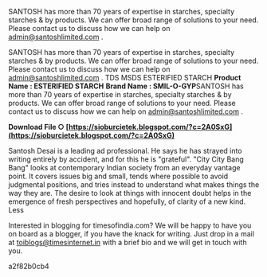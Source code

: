 SANTOSH has more than 70 years of expertise in starches, specialty starches & by products. We can offer broad range of solutions to your need. Please contact us to discuss how we can help on admin@santoshlimited.com .
 
SANTOSH has more than 70 years of expertise in starches, specialty starches & by products. We can offer broad range of solutions to your need. Please contact us to discuss how we can help on admin@santoshlimited.com . TDS MSDS ESTERIFIED STARCH **Product Name : ESTERIFIED STARCH** **Brand Name : SMIL-O-GYP**SANTOSH has more than 70 years of expertise in starches, specialty starches & by products. We can offer broad range of solutions to your need. Please contact us to discuss how we can help on admin@santoshlimited.com .
 
**Download File ○ [https://sioburcietek.blogspot.com/?c=2A0SxG](https://sioburcietek.blogspot.com/?c=2A0SxG)**


 
Santosh Desai is a leading ad professional. He says he has strayed into writing entirely by accident, and for this he is "grateful". "City City Bang Bang" looks at contemporary Indian society from an everyday vantage point. It covers issues big and small, tends where possible to avoid judgmental positions, and tries instead to understand what makes things the way they are. The desire to look at things with innocent doubt helps in the emergence of fresh perspectives and hopefully, of clarity of a new kind. Less
 
Interested in blogging for timesofindia.com? We will be happy to have you on board as a blogger, if you have the knack for writing. Just drop in a mail at toiblogs@timesinternet.in with a brief bio and we will get in touch with you.

 a2f82b0cb4
 
